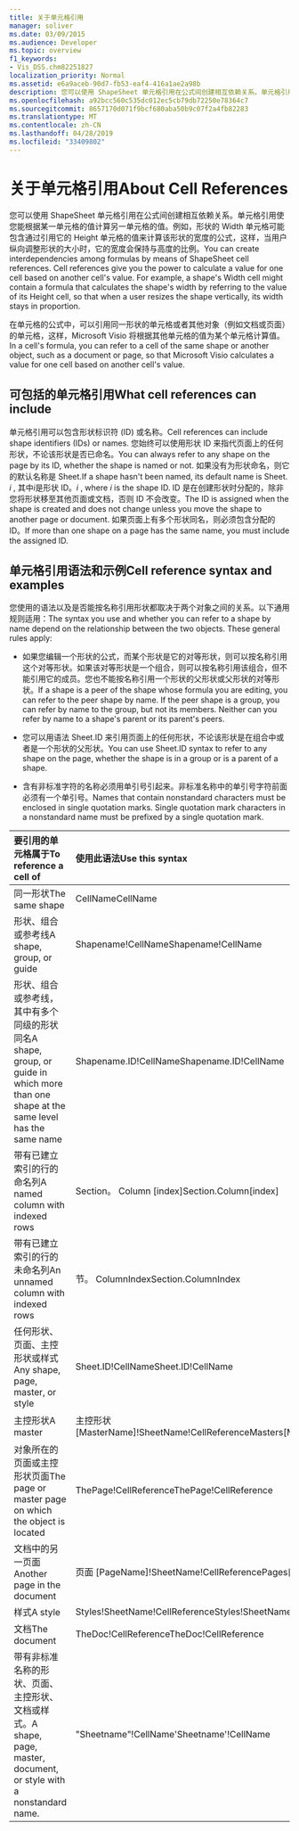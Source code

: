 ```yaml
---
title: 关于单元格引用
manager: soliver
ms.date: 03/09/2015
ms.audience: Developer
ms.topic: overview
f1_keywords:
- Vis_DSS.chm82251827
localization_priority: Normal
ms.assetid: e6a9aceb-90d7-fb53-eaf4-416a1ae2a98b
description: 您可以使用 ShapeSheet 单元格引用在公式间创建相互依赖关系。单元格引用使您能根据某一单元格的值计算另一单元格的值。例如，形状的 Width 单元格可能包含通过引用它的 Height 单元格的值来计算该形状的宽度的公式，这样，当用户纵向调整形状的大小时，它的宽度会保持与高度的比例。
ms.openlocfilehash: a92bcc560c535dc012ec5cb79db72250e78364c7
ms.sourcegitcommit: 8657170d071f9bcf680aba50b9c07f2a4fb82283
ms.translationtype: MT
ms.contentlocale: zh-CN
ms.lasthandoff: 04/28/2019
ms.locfileid: "33409802"
---
```

# <a name="about-cell-references"></a><span data-ttu-id="ccf25-105">关于单元格引用</span><span class="sxs-lookup"><span data-stu-id="ccf25-105">About Cell References</span></span>

<span data-ttu-id="ccf25-p102">您可以使用 ShapeSheet 单元格引用在公式间创建相互依赖关系。单元格引用使您能根据某一单元格的值计算另一单元格的值。例如，形状的 Width 单元格可能包含通过引用它的 Height 单元格的值来计算该形状的宽度的公式，这样，当用户纵向调整形状的大小时，它的宽度会保持与高度的比例。</span><span class="sxs-lookup"><span data-stu-id="ccf25-p102">You can create interdependencies among formulas by means of ShapeSheet cell references. Cell references give you the power to calculate a value for one cell based on another cell's value. For example, a shape's Width cell might contain a formula that calculates the shape's width by referring to the value of its Height cell, so that when a user resizes the shape vertically, its width stays in proportion.</span></span>
  
<span data-ttu-id="ccf25-109">在单元格的公式中，可以引用同一形状的单元格或者其他对象（例如文档或页面）的单元格，这样，Microsoft Visio 将根据其他单元格的值为某个单元格计算值。</span><span class="sxs-lookup"><span data-stu-id="ccf25-109">In a cell's formula, you can refer to a cell of the same shape or another object, such as a document or page, so that Microsoft Visio calculates a value for one cell based on another cell's value.</span></span>
  
## <a name="what-cell-references-can-include"></a><span data-ttu-id="ccf25-110">可包括的单元格引用</span><span class="sxs-lookup"><span data-stu-id="ccf25-110">What cell references can include</span></span>

<span data-ttu-id="ccf25-111">单元格引用可以包含形状标识符 (ID) 或名称。</span><span class="sxs-lookup"><span data-stu-id="ccf25-111">Cell references can include shape identifiers (IDs) or names.</span></span> <span data-ttu-id="ccf25-112">您始终可以使用形状 ID 来指代页面上的任何形状，不论该形状是否已命名。</span><span class="sxs-lookup"><span data-stu-id="ccf25-112">You can always refer to any shape on the page by its ID, whether the shape is named or not.</span></span> <span data-ttu-id="ccf25-113">如果没有为形状命名，则它的默认名称是 Sheet.</span><span class="sxs-lookup"><span data-stu-id="ccf25-113">If a shape hasn't been named, its default name is Sheet.</span></span> <span data-ttu-id="ccf25-114">*i* , 其中*i*是形状 ID。</span><span class="sxs-lookup"><span data-stu-id="ccf25-114">*i*  , where  *i*  is the shape ID.</span></span> <span data-ttu-id="ccf25-115">ID 是在创建形状时分配的，除非您将形状移至其他页面或文档，否则 ID 不会改变。</span><span class="sxs-lookup"><span data-stu-id="ccf25-115">The ID is assigned when the shape is created and does not change unless you move the shape to another page or document.</span></span> <span data-ttu-id="ccf25-116">如果页面上有多个形状同名，则必须包含分配的 ID。</span><span class="sxs-lookup"><span data-stu-id="ccf25-116">If more than one shape on a page has the same name, you must include the assigned ID.</span></span> 
  
## <a name="cell-reference-syntax-and-examples"></a><span data-ttu-id="ccf25-117">单元格引用语法和示例</span><span class="sxs-lookup"><span data-stu-id="ccf25-117">Cell reference syntax and examples</span></span>

<span data-ttu-id="ccf25-p104">您使用的语法以及是否能按名称引用形状都取决于两个对象之间的关系。以下通用规则适用：</span><span class="sxs-lookup"><span data-stu-id="ccf25-p104">The syntax you use and whether you can refer to a shape by name depend on the relationship between the two objects. These general rules apply:</span></span>
  
- <span data-ttu-id="ccf25-p105">如果您编辑一个形状的公式，而某个形状是它的对等形状，则可以按名称引用这个对等形状。如果该对等形状是一个组合，则可以按名称引用该组合，但不能引用它的成员。您也不能按名称引用一个形状的父形状或父形状的对等形状。</span><span class="sxs-lookup"><span data-stu-id="ccf25-p105">If a shape is a peer of the shape whose formula you are editing, you can refer to the peer shape by name. If the peer shape is a group, you can refer by name to the group, but not its members. Neither can you refer by name to a shape's parent or its parent's peers.</span></span>
    
- <span data-ttu-id="ccf25-123">您可以用语法 Sheet.ID 来引用页面上的任何形状，不论该形状是在组合中或者是一个形状的父形状。</span><span class="sxs-lookup"><span data-stu-id="ccf25-123">You can use Sheet.ID syntax to refer to any shape on the page, whether the shape is in a group or is a parent of a shape.</span></span>
    
- <span data-ttu-id="ccf25-p106">含有非标准字符的名称必须用单引号引起来。非标准名称中的单引号字符前面必须有一个单引号。</span><span class="sxs-lookup"><span data-stu-id="ccf25-p106">Names that contain nonstandard characters must be enclosed in single quotation marks. Single quotation mark characters in a nonstandard name must be prefixed by a single quotation mark.</span></span>
    
|<span data-ttu-id="ccf25-126">**要引用的单元格属于**</span><span class="sxs-lookup"><span data-stu-id="ccf25-126">**To reference a cell of**</span></span>|<span data-ttu-id="ccf25-127">**使用此语法**</span><span class="sxs-lookup"><span data-stu-id="ccf25-127">**Use this syntax**</span></span>|<span data-ttu-id="ccf25-128">**示例**</span><span class="sxs-lookup"><span data-stu-id="ccf25-128">**Example**</span></span>|
|:-----|:-----|:-----|
|<span data-ttu-id="ccf25-129">同一形状</span><span class="sxs-lookup"><span data-stu-id="ccf25-129">The same shape</span></span>  <br/> | <span data-ttu-id="ccf25-130">CellName</span><span class="sxs-lookup"><span data-stu-id="ccf25-130">CellName</span></span>  <br/> | <span data-ttu-id="ccf25-131">Width</span><span class="sxs-lookup"><span data-stu-id="ccf25-131">Width</span></span>  <br/> |
| <span data-ttu-id="ccf25-132">形状、组合或参考线</span><span class="sxs-lookup"><span data-stu-id="ccf25-132">A shape, group, or guide</span></span>  <br/> | <span data-ttu-id="ccf25-133">Shapename!CellName</span><span class="sxs-lookup"><span data-stu-id="ccf25-133">Shapename!CellName</span></span>  <br/> | <span data-ttu-id="ccf25-134">红星!Angle</span><span class="sxs-lookup"><span data-stu-id="ccf25-134">Star!Angle</span></span>  <br/> |
| <span data-ttu-id="ccf25-135">形状、组合或参考线，其中有多个同级的形状同名</span><span class="sxs-lookup"><span data-stu-id="ccf25-135">A shape, group, or guide in which more than one shape at the same level has the same name</span></span>  <br/> | <span data-ttu-id="ccf25-136">Shapename.ID!CellName</span><span class="sxs-lookup"><span data-stu-id="ccf25-136">Shapename.ID!CellName</span></span>  <br/> | <span data-ttu-id="ccf25-137">2!高度</span><span class="sxs-lookup"><span data-stu-id="ccf25-137">Executive.2!Height</span></span>  <br/> |
| <span data-ttu-id="ccf25-138">带有已建立索引的行的命名列</span><span class="sxs-lookup"><span data-stu-id="ccf25-138">A named column with indexed rows</span></span>  <br/> | <span data-ttu-id="ccf25-139">Section。 Column [index]</span><span class="sxs-lookup"><span data-stu-id="ccf25-139">Section.Column[index]</span></span>  <br/> | <span data-ttu-id="ccf25-140">字符: 字体 [3]</span><span class="sxs-lookup"><span data-stu-id="ccf25-140">Char.Font[3]</span></span>  <br/> |
| <span data-ttu-id="ccf25-141">带有已建立索引的行的未命名列</span><span class="sxs-lookup"><span data-stu-id="ccf25-141">An unnamed column with indexed rows</span></span>  <br/> | <span data-ttu-id="ccf25-142">节。 ColumnIndex</span><span class="sxs-lookup"><span data-stu-id="ccf25-142">Section.ColumnIndex</span></span>  <br/> | <span data-ttu-id="ccf25-143">暂存. A5</span><span class="sxs-lookup"><span data-stu-id="ccf25-143">Scratch.A5</span></span>  <br/> |
| <span data-ttu-id="ccf25-144">任何形状、页面、主控形状或样式</span><span class="sxs-lookup"><span data-stu-id="ccf25-144">Any shape, page, master, or style</span></span>  <br/> | <span data-ttu-id="ccf25-145">Sheet.ID!CellName</span><span class="sxs-lookup"><span data-stu-id="ccf25-145">Sheet.ID!CellName</span></span>  <br/> | <span data-ttu-id="ccf25-146">Sheet. 8!FillForegnd</span><span class="sxs-lookup"><span data-stu-id="ccf25-146">Sheet.8!FillForegnd</span></span>  <br/> |
| <span data-ttu-id="ccf25-147">主控形状</span><span class="sxs-lookup"><span data-stu-id="ccf25-147">A master</span></span>  <br/> | <span data-ttu-id="ccf25-148">主控形状 [MasterName]!SheetName!CellReference</span><span class="sxs-lookup"><span data-stu-id="ccf25-148">Masters[MasterName]!SheetName!CellReference</span></span>  <br/> | <span data-ttu-id="ccf25-149">主控形状 [齿轮]!箭!geometry1.path</span><span class="sxs-lookup"><span data-stu-id="ccf25-149">Masters[Gear]!Shaft!Geometry1.X1</span></span>  <br/> |
| <span data-ttu-id="ccf25-150">对象所在的页面或主控形状页面</span><span class="sxs-lookup"><span data-stu-id="ccf25-150">The page or master page on which the object is located</span></span>  <br/> | <span data-ttu-id="ccf25-151">ThePage!CellReference</span><span class="sxs-lookup"><span data-stu-id="ccf25-151">ThePage!CellReference</span></span>  <br/> | <span data-ttu-id="ccf25-152">ThePage!Vanishing_Point</span><span class="sxs-lookup"><span data-stu-id="ccf25-152">ThePage!User.Vanishing_Point</span></span>  <br/> |
| <span data-ttu-id="ccf25-153">文档中的另一页面</span><span class="sxs-lookup"><span data-stu-id="ccf25-153">Another page in the document</span></span>  <br/> | <span data-ttu-id="ccf25-154">页面 [PageName]!SheetName!CellReference</span><span class="sxs-lookup"><span data-stu-id="ccf25-154">Pages[PageName]!SheetName!CellReference</span></span>  <br/> | <span data-ttu-id="ccf25-155">Pages [Page-3]!Sheet 4!BeginX</span><span class="sxs-lookup"><span data-stu-id="ccf25-155">Pages[Page-3]!Sheet.4!BeginX</span></span>  <br/> |
| <span data-ttu-id="ccf25-156">样式</span><span class="sxs-lookup"><span data-stu-id="ccf25-156">A style</span></span>  <br/> | <span data-ttu-id="ccf25-157">Styles!SheetName!CellReference</span><span class="sxs-lookup"><span data-stu-id="ccf25-157">Styles!SheetName!CellReference</span></span>  <br/> | <span data-ttu-id="ccf25-158">Styles!管理器!LineColor</span><span class="sxs-lookup"><span data-stu-id="ccf25-158">Styles!Manager!LineColor</span></span>  <br/> |
| <span data-ttu-id="ccf25-159">文档</span><span class="sxs-lookup"><span data-stu-id="ccf25-159">The document</span></span>  <br/> | <span data-ttu-id="ccf25-160">TheDoc!CellReference</span><span class="sxs-lookup"><span data-stu-id="ccf25-160">TheDoc!CellReference</span></span>  <br/> | <span data-ttu-id="ccf25-161">TheDoc!PreviewQuality</span><span class="sxs-lookup"><span data-stu-id="ccf25-161">TheDoc!PreviewQuality</span></span>  <br/> |
| <span data-ttu-id="ccf25-162">带有非标准名称的形状、页面、主控形状、文档或样式。</span><span class="sxs-lookup"><span data-stu-id="ccf25-162">A shape, page, master, document, or style with a nonstandard name.</span></span>  <br/> | <span data-ttu-id="ccf25-163">"Sheetname"!CellName</span><span class="sxs-lookup"><span data-stu-id="ccf25-163">'Sheetname'!CellName</span></span>  <br/> | <span data-ttu-id="ccf25-164">' 1-D '!LineColor</span><span class="sxs-lookup"><span data-stu-id="ccf25-164">'1-D'!LineColor</span></span>  <br/> |
   

